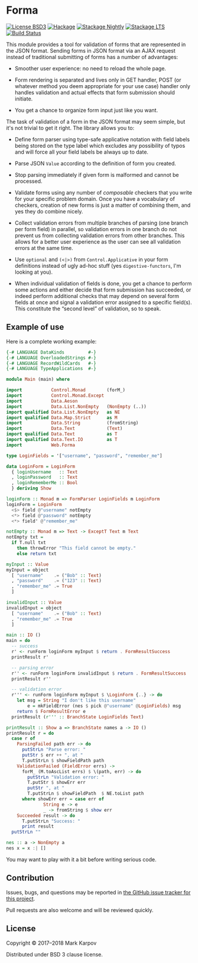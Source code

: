 # Forma

[![License BSD3](https://img.shields.io/badge/license-BSD3-brightgreen.svg)](http://opensource.org/licenses/BSD-3-Clause)
[![Hackage](https://img.shields.io/hackage/v/forma.svg?style=flat)](https://hackage.haskell.org/package/forma)
[![Stackage Nightly](http://stackage.org/package/forma/badge/nightly)](http://stackage.org/nightly/package/forma)
[![Stackage LTS](http://stackage.org/package/forma/badge/lts)](http://stackage.org/lts/package/forma)
[![Build Status](https://travis-ci.org/mrkkrp/forma.svg?branch=master)](https://travis-ci.org/mrkkrp/forma)

This module provides a tool for validation of forms that are represented in
the JSON format. Sending forms in JSON format via an AJAX request instead of
traditional submitting of forms has a number of advantages:

* Smoother user experience: no need to reload the whole page.

* Form rendering is separated and lives only in GET handler, POST (or
  whatever method you deem appropriate for your use case) handler only
  handles validation and actual effects that form submission should
  initiate.

* You get a chance to organize form input just like you want.

The task of validation of a form in the JSON format may seem simple, but
it's not trivial to get it right. The library allows you to:

* Define form parser using type-safe applicative notation with field labels
  being stored on the type label which excludes any possibility of typos and
  will force all your field labels be always up to date.

* Parse JSON `Value` according to the definition of form you created.

* Stop parsing immediately if given form is malformed and cannot be
  processed.

* Validate forms using any number of *composable* checkers that you write
  for your specific problem domain. Once you have a vocabulary of checkers,
  creation of new forms is just a matter of combining them, and yes they do
  combine nicely.

* Collect validation errors from multiple branches of parsing (one branch
  per form field) in parallel, so validation errors in one branch do not
  prevent us from collecting validation errors from other branches. This
  allows for a better user experience as the user can see all validation
  errors at the same time.

* Use `optional` and `(<|>)` from `Control.Applicative` in your form
  definitions instead of ugly ad-hoc stuff (yes `digestive-functors`, I'm
  looking at you).

* When individual validation of fields is done, you get a chance to perform
  some actions and either decide that form submission has succeeded, or
  indeed perform additional checks that may depend on several form fields at
  once and signal a validation error assigned to a specific field(s). This
  constitute the “second level” of validation, so to speak.

## Example of use

Here is a complete working example:

```haskell
{-# LANGUAGE DataKinds         #-}
{-# LANGUAGE OverloadedStrings #-}
{-# LANGUAGE RecordWildCards   #-}
{-# LANGUAGE TypeApplications  #-}

module Main (main) where

import           Control.Monad        (forM_)
import           Control.Monad.Except
import           Data.Aeson
import           Data.List.NonEmpty   (NonEmpty (..))
import qualified Data.List.NonEmpty   as NE
import qualified Data.Map.Strict      as M
import           Data.String          (fromString)
import           Data.Text            (Text)
import qualified Data.Text            as T
import qualified Data.Text.IO         as T
import           Web.Forma

type LoginFields = '["username", "password", "remember_me"]

data LoginForm = LoginForm
  { loginUsername   :: Text
  , loginPassword   :: Text
  , loginRememberMe :: Bool
  } deriving Show

loginForm :: Monad m => FormParser LoginFields m LoginForm
loginForm = LoginForm
  <$> field @"username" notEmpty
  <*> field @"password" notEmpty
  <*> field' @"remember_me"

notEmpty :: Monad m => Text -> ExceptT Text m Text
notEmpty txt =
  if T.null txt
    then throwError "This field cannot be empty."
    else return txt

myInput :: Value
myInput = object
  [ "username"    .= ("Bob" :: Text)
  , "password"    .= ("123" :: Text)
  , "remember_me" .= True
  ]

invalidInput :: Value
invalidInput = object
  [ "username"    .= ("Bob" :: Text)
  , "remember_me" .= True
  ]

main :: IO ()
main = do
  -- success
  r' <- runForm loginForm myInput $ return . FormResultSuccess
  printResult r'

  -- parsing error
  r'' <- runForm loginForm invalidInput $ return . FormResultSuccess
  printResult r''

  -- validation error
  r''' <- runForm loginForm myInput $ \LoginForm {..} -> do
    let msg = String "I don't like this username"
        e = mkFieldError (nes $ pick @"username" @LoginFields) msg
    return $ FormResultError e
  printResult (r''' :: BranchState LoginFields Text)

printResult :: Show a => BranchState names a -> IO ()
printResult r = do
  case r of
    ParsingFailed path err -> do
      putStrLn "Parse error: "
      putStr $ err ++ ", at "
      T.putStrLn $ showFieldPath path
    ValidationFailed (FieldError errs) ->
      forM_ (M.toAscList errs) $ \(path, err) -> do
        putStrLn "Validation error: "
        T.putStr $ showErr err
        putStr ", at "
        T.putStrLn $ showFieldPath  $ NE.toList path
      where showErr err = case err of
              String e -> e
              _ -> fromString $ show err
    Succeeded result -> do
      T.putStrLn "Success: "
      print result
  putStrLn ""

nes :: a -> NonEmpty a
nes x = x :| []
```

You may want to play with it a bit before writing serious code.

## Contribution

Issues, bugs, and questions may be reported in [the GitHub issue tracker for
this project](https://github.com/mrkkrp/forma/issues).

Pull requests are also welcome and will be reviewed quickly.

## License

Copyright © 2017–2018 Mark Karpov

Distributed under BSD 3 clause license.
